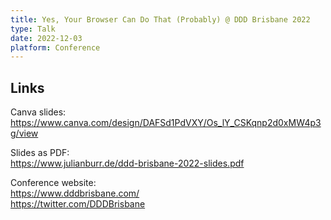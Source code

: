 ```yaml
---
title: Yes, Your Browser Can Do That (Probably) @ DDD Brisbane 2022
type: Talk
date: 2022-12-03
platform: Conference
---
```


## Links

Canva slides: \
https://www.canva.com/design/DAFSd1PdVXY/Os_lY_CSKqnp2d0xMW4p3g/view

Slides as PDF: \
https://www.julianburr.de/ddd-brisbane-2022-slides.pdf

Conference website: \
https://www.dddbrisbane.com/ \
https://twitter.com/DDDBrisbane
